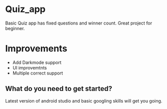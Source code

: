 # Quiz_app
Basic Quiz app has fixed questions and winner count. Great project for beginner.

# Improvements

* Add Darkmode support
* UI improvemtnts 
* Multiple correct support

## What do you need to get started?
Latest version of android studio and basic googling skills will get you going.
